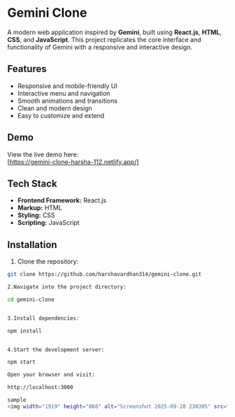 # Gemini Clone

A modern web application inspired by **Gemini**, built using **React.js**, **HTML**, **CSS**, and **JavaScript**. This project replicates the core interface and functionality of Gemini with a responsive and interactive design.

## Features
- Responsive and mobile-friendly UI
- Interactive menu and navigation
- Smooth animations and transitions
- Clean and modern design
- Easy to customize and extend

## Demo
View the live demo here:  
[https://gemini-clone-harsha-112.netlify.app/]

## Tech Stack
- **Frontend Framework:** React.js  
- **Markup:** HTML  
- **Styling:** CSS  
- **Scripting:** JavaScript  

## Installation

1. Clone the repository:
```bash
git clone https://github.com/harshavardhan314/gemini-clone.git

2.Navigate into the project directory:

cd gemini-clone


3.Install dependencies:

npm install


4.Start the development server:

npm start

Open your browser and visit:

http://localhost:3000

sample
<img width="1919" height="868" alt="Screenshot 2025-09-28 230305" src="https://github.com/user-attachments/assets/e6cb84b9-36d8-47c1-b970-191aa8081945" />
